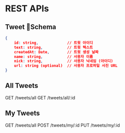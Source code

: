 # REST APIs

## Tweet Schema

```json
{
    id: string,             // 트윗 아이디
    text: string,           // 트윗 텍스트
    createdAt: Date,        // 트윗 생성 날짜
    name: string,           // 사용자 이름
    nick: string,           // 사용자 닉네임 (아이디)
    url: string (optional)  // 사용자 프로파일 사진 URL
}
```

## All Tweets

GET /tweets/all
GET /tweets/all/:id

## My Tweets

GET /tweets/all
POST /tweets/my/:id
PUT /tweets/my/:id
